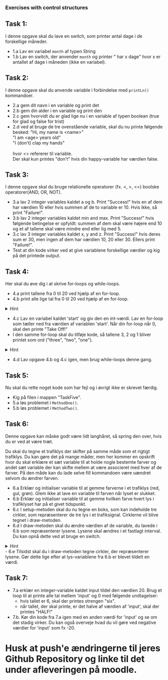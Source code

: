 ### Exercises with control structures

## Task 1: 
I denne opgave skal du lave en switch, som printer antal dage i de forskellige måneder.
- 1.a Lav en variabel `month` af typen String
- 1.b Lav en switch, der anvender `month` og printer "<month> har x dage" hvor x er antallet af dage i måneden (ikke en variabel). 


## Task 2: 
I denne opgave skal du anvende variable i forbindelse med <code>printLn()</code> kommandoer.
- 2.a gem dit navn i en variable og print det
- 2.b gem din alder i en variable og print den
- 2.c gem hvorvidt du er glad lige nu i en variable af typen boolean (true for glad og false for trist) 
- 2.d ved at bruge de tre ovenstående variable, skal du nu printe følgende besked:
    "Hi, my name is \<name\>" <br />
    "I am \<age\> years old" <br />
    "I (don't) clap my hands" <br />
                                <br />
    hvor \<\> refererer til variable. <br />
    Der skal kun printes "don't" hvis din happy-variable har værdien false. <br />
                                
## Task 3:
I denne opgave skal du bruge relationelle operatorer (fx. <, >, <=) boolske operatorer(AND, OR, NOT).

- 3.a lav 2 integer variables kaldet a og b. Print "Success!" hvis en af dem har værdien 10 eller hvis summen af de to variable er 10. Hvis ikke, så print "Failure!".
- 3.b lav 2 integer variables kaldet min and max. Print "Success!" hvis følgende betingelse er opfyldt: summen af dem skal være højere end 10 og et af tallene skal være mindre end eller lig med 5.
- 3.c lav 3 integer variables kaldet x, y and z. Print "Success!" hvis deres sum er 30, men ingen af dem har værdien 10, 20 eller 30. Ellers print "Failure!".
- Test at din kode virker ved at give variablene forskellige værdier og kig på det printede output. 

 

## Task 4: 
Her skal du øve dig i at skrive for-loops og while-loops. 
- 4.a print tallene fra 0 til 20 ved hjælp af en for-loop.
- 4.b print alle lige tal fra 0 til 20 ved hjælp af en for-loop. 
<details>
        <summary>
           Hint
        </summary>
        google 'java modulus even number'
    </details>  

- 4.c Lav en variabel kaldet 'start' og giv den en int-værdi. Lav en for-loop som tæller ned fra værdien af variablen 'start'. Når din for-loop når 0, skal den printe "Take Off!"
- I den samme for-loop skal du tilføje kode, så tallene 3, 2 og 1 bliver printet som ord ("three", "two", "one").
<details>
        <summary>
           Hint
        </summary>
        String counterAsString="";
        switch(i){
            case 3: counterAsString = "three"
            ...
        }
    </details> 

- 4.d Lav opgave 4.b og 4.c igen, men brug while-loops denne gang. 


## Task 5: 
Nu skal du rette noget kode som har fejl og i øvrigt ikke er skrevet færdig.

- Kig på filen i mappen "TaskFive". 
- 5.a løs problemet i <code>MethodOne()</code>.
- 5.b løs problemet i <code>MethodTwo()</code>.

## Task 6: 
Denne opgave kan måske godt være lidt langhåret, så spring den over, hvis du er ved at være træt. 

Du skal du tegne et trafiklys der skifter på samme måde som et rigtigt trafiklys. 
Du kan gøre det på mange måder, men her kommer en opskrift hvor du skal erklære et sæt variable til at holde nogle bestemte farver og andet sæt variable der kan skifte mellem at være associeret med hver af de farver. 
På den måde kan du lade selve fill kommandoen være uændret selvom du ændrer farven. 

- 6.a Erklær og initialiser variable til at gemme farverne i et trafiklys (red, gul, grøn). Glem ikke at lave en variable til farven når lyset er slukket.
- 6.b Erklær og initialiser variable til at gemme hvilken farve hvert lys i trafiklyset har på et givet tidspunkt. 
- 6.c I setup-metoden skal du nu tegne en boks, som kan indeholde tre cirkler, som repræsenterer de tre lys i et trafiksignal. Cirklerne vil blive tegnet i draw-metoden.
- 6.d I draw-metoden skal du ændre værdien af de variable, du lavede i 6.b som repræsenterer lysene. Lysene skal ændres i et fastlagt interval. Du kan opnå dette ved at bruge en switch.
<details>
        <summary>
           Hint
        </summary>
       switch(frameCount%300){
        ...
       }
    </details> 
- 6.e Tilsidst skal du i draw-metoden tegne cirkler, der repræsenterer lysene. Gør dette lige efter at lys-variablene fra 6.b er blevet tildelt en værdi.


## Task 7: 
- 7.a erklær en integer-variable kaldet input tildel den værdien 20. Brug et loop til at printe alle tal mellem 'input' og 0 med følgende undtagelser: 
    - hvis tallet er 6, skal der printes strengen "six".
    - når tallet, der skal printe, er det halve af værdien af 'input', skal der printes "HALF!"
- 7.b. Kør din kode fra 7.a igen med en anden værdi for 'input' og se om det stadig virker. Du kan også overveje hvad du vil gøre ved negative værdier for 'input' som fx -20.
    
# Husk at push'e ændringerne til jeres Github Repository og linke til det under afleveringen på moodle. 

